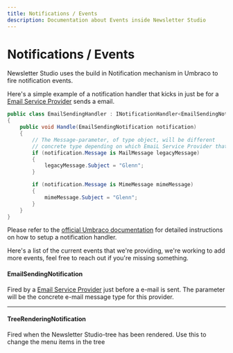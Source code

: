 ```yaml
---
title: Notifications / Events
description: Documentation about Events inside Newsletter Studio
---
```

# Notifications / Events
Newsletter Studio uses the build in Notification mechanism in Umbraco to fire notification events. 

Here's a simple example of a notification handler that kicks in just be for a [Email Service Provider](../develop/email-service-providers.md) sends a email.
```csharp
public class EmailSendingHandler : INotificationHandler<EmailSendingNotification>
{
    public void Handle(EmailSendingNotification notification)
    { 
        // The Message-parameter, of type object, will be different 
        // concrete type depending on which EmaiL Service Provider that is used.
        if (notification.Message is MailMessage legacyMessage)
        {
            legacyMessage.Subject = "Glenn";
        }

        if (notification.Message is MimeMessage mimeMessage)
        {
            mimeMessage.Subject = "Glenn";
        }
    }
}
```

Please refer to the [official Umbraco documentation](https://docs.umbraco.com/umbraco-cms/14.latest/fundamentals/code/subscribing-to-notifications) for detailed instructions on how to setup a notification handler.

Here's a list of the current events that we're providing, we're working to add more events, feel free to reach out if you're missing something.


#### EmailSendingNotification
Fired by a [Email Service Provider](../develop/email-service-providers.md) just before a e-mail is sent. The parameter will be the concrete e-mail message type for this provider.
<hr/>

#### TreeRenderingNotification
Fired when the Newsletter Studio-tree has been rendered. Use this to change the menu items in the tree
